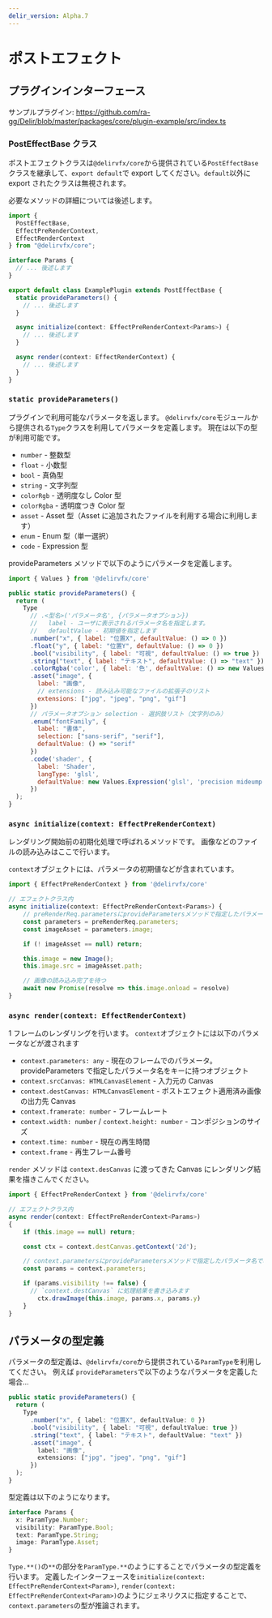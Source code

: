 ```yaml
---
delir_version: Alpha.7
---
```


# ポストエフェクト

## プラグインインターフェース

サンプルプラグイン: https://github.com/ra-gg/Delir/blob/master/packages/core/plugin-example/src/index.ts

### PostEffectBase クラス

ポストエフェクトクラスは`@delirvfx/core`から提供されている`PostEffectBase`クラスを継承して、`export default`で export してください。`default`以外に export されたクラスは無視されます。

必要なメソッドの詳細については後述します。

```typescript
import {
  PostEffectBase,
  EffectPreRenderContext,
  EffectRenderContext
} from "@delirvfx/core";

interface Params {
  // ... 後述します
}

export default class ExamplePlugin extends PostEffectBase {
  static provideParameters() {
    // ... 後述します
  }

  async initialize(context: EffectPreRenderContext<Params>) {
    // ... 後述します
  }

  async render(context: EffectRenderContext) {
    // ... 後述します
  }
}
```

### `static provideParameters()`

プラグインで利用可能なパラメータを返します。
`@delirvfx/core`モジュールから提供される`Type`クラスを利用してパラメータを定義します。
現在は以下の型が利用可能です。

- `number` - 整数型
- `float` - 小数型
- `bool` - 真偽型
- `string` - 文字列型
- `colorRgb` - 透明度なし Color 型
- `colorRgba` - 透明度つき Color 型
- `asset` - Asset 型（Asset に追加されたファイルを利用する場合に利用します）
- `enum` - Enum 型（単一選択）
- `code` - Expression 型

provideParameters メソッドで以下のようにパラメータを定義します。

```javascript
import { Values } from '@delirvfx/core'

public static provideParameters() {
  return (
    Type
      // .<型名>('パラメータ名', {パラメータオプション})
      //   label - ユーザに表示されるパラメータ名を指定します。
      //   defaultValue - 初期値を指定します
      .number("x", { label: "位置X", defaultValue: () => 0 })
      .float("y", { label: "位置Y", defaultValue: () => 0 })
      .bool("visibility", { label: "可視", defaultValue: () => true })
      .string("text", { label: "テキスト", defaultValue: () => "text" })
      .colorRgba('color', { label: '色', defaultValue: () => new Values.ColorRGBA(0, 0, 0, 1)})
      .asset("image", {
        label: "画像",
        // extensions - 読み込み可能なファイルの拡張子のリスト
        extensions: ["jpg", "jpeg", "png", "gif"]
      })
      // パラメータオプション selection - 選択肢リスト（文字列のみ）
      .enum("fontFamily", {
        label: "書体",
        selection: ["sans-serif", "serif"],
        defaultValue: () => "serif"
      })
      .code('shader', {
        label: 'Shader',
        langType: 'glsl',
        defaultValue: new Values.Expression('glsl', 'precision mideump float;')
      })
  );
}
```

### `async initialize(context: EffectPreRenderContext)`

レンダリング開始前の初期化処理で呼ばれるメソッドです。
画像などのファイルの読み込みはここで行います。

`context`オブジェクトには、パラメータの初期値などが含まれています。

```typescript
import { EffectPreRenderContext } from '@delirvfx/core'

// エフェクトクラス内
async initialize(context: EffectPreRenderContext<Params>) {
    // preRenderReq.parametersにprovideParametersメソッドで指定したパラメータ名で初期値が渡されます
    const parameters = preRenderReq.parameters;
    const imageAsset = parameters.image;

    if (! imageAsset == null) return;

    this.image = new Image();
    this.image.src = imageAsset.path;

    // 画像の読み込み完了を待つ
    await new Promise(resolve => this.image.onload = resolve)
}
```

### `async render(context: EffectRenderContext)`

1 フレームのレンダリングを行います。
`context`オブジェクトには以下のパラメータなどが渡されます

- `context.parameters: any` - 現在のフレームでのパラメータ。provideParameters で指定したパラメータ名をキーに持つオブジェクト
- `context.srcCanvas: HTMLCanvasElement` - 入力元の Canvas
- `context.destCanvas: HTMLCanvasElement` - ポストエフェクト適用済み画像の出力先 Canvas
- `context.framerate: number` - フレームレート
- `context.width: number` / `context.height: number` - コンポジションのサイズ
- `context.time: number` - 現在の再生時間
- `context.frame` - 再生フレーム番号

`render` メソッドは `context.desCanvas` に渡ってきた Canvas にレンダリング結果を描きこんでください。

```typescript
import { EffectPreRenderContext } from '@delirvfx/core'

// エフェクトクラス内
async render(context: EffectPreRenderContext<Params>)
{
    if (this.image == null) return;

    const ctx = context.destCanvas.getContext('2d');

    // context.parametersにprovideParametersメソッドで指定したパラメータ名で、現在のフレームでのパラメータが渡されます
    const params = context.parameters;

    if (params.visibility !== false) {
      // `context.destCanvas` に処理結果を書き込みます
        ctx.drawImage(this.image, params.x, params.y)
    }
}
```

## パラメータの型定義

パラメータの型定義は、`@delirvfx/core`から提供されている`ParamType`を利用してください。
例えば `provideParameters`で以下のようなパラメータを定義した場合…

```typescript
public static provideParameters() {
  return (
    Type
      .number("x", { label: "位置X", defaultValue: 0 })
      .bool("visibility", { label: "可視", defaultValue: true })
      .string("text", { label: "テキスト", defaultValue: "text" })
      .asset("image", {
        label: "画像",
        extensions: ["jpg", "jpeg", "png", "gif"]
      })
  );
}
```

型定義は以下のようになります。

```typescript
interface Params {
  x: ParamType.Number;
  visibility: ParamType.Bool;
  text: ParamType.String;
  image: ParamType.Asset;
}
```

`Type.**()`の`**`の部分を`ParamType.**`のようにすることでパラメータの型定義を行います。
定義したインターフェースを`initialize(context: EffectPreRenderContext<Param>)`, `render(context: EffectPreRenderContext<Param>)`のようにジェネリクスに指定することで、`context.parameters`の型が推論されます。

